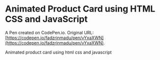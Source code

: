 # Animated Product Card using HTML CSS and JavaScript

A Pen created on CodePen.io. Original URL: [https://codepen.io/fadzrinmadu/pen/vYxaXWN](https://codepen.io/fadzrinmadu/pen/vYxaXWN).

Animated product card using html css and javascript